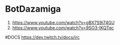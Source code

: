# BotDazamiga

1. https://www.youtube.com/watch?v=gBX7S9i74GU
2. https://www.youtube.com/watch?v=9SO3-IKQTqc

#DOCS
https://dev.twitch.tv/docs/irc
